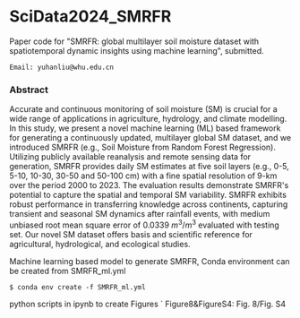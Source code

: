 # SciData2024_SMRFR
Paper code for "SMRFR: global multilayer soil moisture dataset with spatiotemporal dynamic insights using machine learning", submitted.

```
Email: yuhanliu@whu.edu.cn
```
### Abstract
Accurate and continuous monitoring of soil moisture (SM) is crucial for a wide range of applications in agriculture, hydrology, and climate modelling. In this study, we present a novel machine learning (ML) based framework for generating a continuously updated, multilayer global SM dataset, and we introduced SMRFR (e.g., Soil Moisture from Random Forest Regression). Utilizing publicly available reanalysis and remote sensing data for generation, SMRFR provides daily SM estimates at five soil layers (e.g., 0-5, 5-10, 10-30, 30-50 and 50-100 cm) with a fine spatial resolution of 9-km over the period 2000 to 2023. The evaluation results demonstrate SMRFR's potential to capture the spatial and temporal SM variability. SMRFR exhibits robust performance in transferring knowledge across continents, capturing transient and seasonal SM dynamics after rainfall events, with medium unbiased root mean square error of 0.0339 $m^{3}/m^{3}$ evaluated with testing set. Our novel SM dataset offers basis and scientific reference for agricultural, hydrological, and ecological studies.

Machine learning based model to generate SMRFR, Conda environment can be created from SMRFR_ml.yml
```
$ conda env create -f SMRFR_ml.yml
```
python scripts in ipynb to create Figures
` Figure8&FigureS4: Fig. 8/Fig. S4
